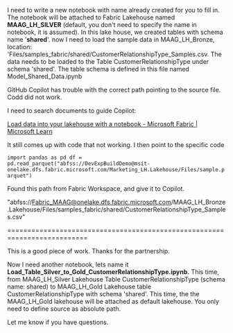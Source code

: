 I need to write a new notebook with name already created for you to fill in. The notebook will be attached to Fabric Lakehouse named **MAAG_LH_SILVER** (default, you don't need to specify the name in notebook, it is assumed). In this lake house, we created tables with schema name '**shared**'. now I need to load the sample data in MAAG_LH_Bronze, location: 'Files/samples_fabric/shared/CustomerRelationshipType_Samples.csv. The data needs to be loaded to the Table CustomerRelationshipType under schema 'shared'. The table schema is defined in this file named Model_Shared_Data.ipynb



GitHub Copilot has trouble with the correct path pointing to the source file. Codd did not work. 

I need to search documents to guide Copilot: 



[Load data into your lakehouse with a notebook - Microsoft Fabric | Microsoft Learn](https://learn.microsoft.com/en-us/fabric/data-engineering/lakehouse-notebook-load-data)



It still comes up with code that not working. I then point to the specific code 





`import pandas as pd df = pd.read_parquet("abfss://DevExpBuildDemo@msit-onelake.dfs.fabric.microsoft.com/Marketing_LH.Lakehouse/Files/sample.parquet")`



Found this path from Fabric Workspace, and give it to Copilot. 

"abfss://Fabric_MAAG@onelake.dfs.fabric.microsoft.com/MAAG_LH_Bronze.Lakehouse/Files/samples_fabric/shared/CustomerRelationshipType_Samples.csv"



==========================================================================

This is a good piece of work. Thanks for the partnership. 



Now I need another notebook, lets name it **Load_Table_Silver_to_Gold_CustomerRelationshipType.ipynb.** This time, from MAAG_LH_Silver Lakehouse Table CustomerRelationshipType (schema name: shared)  to MAAG_LH_Gold Lakehouse table CustomerRelationshipType with schema 'shared'. This time, the the MAAG_LH_Gold lakehouse will be attached as default lakehouse. You only need to define source as absolute path. 

Let me know if you have questions. 

